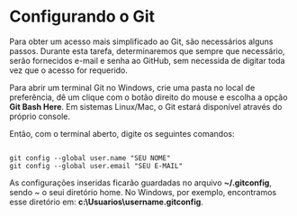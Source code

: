 # Configurando o Git

Para obter um acesso mais simplificado ao Git, são necessários alguns passos. Durante esta tarefa, determinaremos que sempre que necessário, serão fornecidos e-mail e senha ao GitHub, sem necessida de digitar toda vez que o acesso for requerido.<br>

Para abrir um terminal Git no Windows, crie uma pasta no local de preferência, dê um clique com o botão direito do mouse e escolha a opção **Git Bash Here**.
Em sistemas Linux/Mac, o Git estará disponível através do próprio console.<br>

Então, com o terminal aberto, digite os seguintes comandos:

```

git config --global user.name "SEU NOME"
git config --global user.email "SEU E-MAIL"

```


As configurações inseridas ficarão guardadas no arquivo **~/.gitconfig**, sendo ~ o seui diretório home.
No Windows, por exemplo, encontramos esse diretório em: **c:\Usuarios\username\.gitconfig**. 
